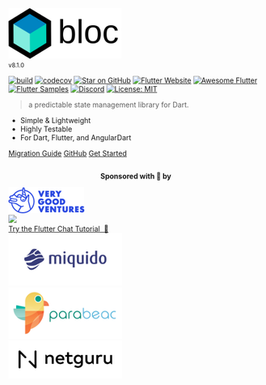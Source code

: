 <img src="https://raw.githubusercontent.com/felangel/bloc/master/docs/assets/bloc_logo_full.png" height="100" alt="Bloc" /><br/><small>v8.1.0</small>

[![build](https://github.com/felangel/bloc/workflows/build/badge.svg)](https://github.com/felangel/bloc/actions)
[![codecov](https://codecov.io/gh/felangel/Bloc/branch/master/graph/badge.svg)](https://codecov.io/gh/felangel/bloc)
[![Star on GitHub](https://img.shields.io/github/stars/felangel/bloc.svg?style=flat&logo=github&colorB=deeppink&label=stars)](https://github.com/felangel/bloc)
[![Flutter Website](https://img.shields.io/badge/flutter-website-deepskyblue.svg)](https://flutter.dev/docs/development/data-and-backend/state-mgmt/options#bloc--rx)
[![Awesome Flutter](https://img.shields.io/badge/awesome-flutter-blue.svg?longCache=true)](https://github.com/Solido/awesome-flutter#standard)
[![Flutter Samples](https://img.shields.io/badge/flutter-samples-teal.svg?longCache=true)](http://fluttersamples.com)
[![Discord](https://img.shields.io/discord/649708778631200778.svg?logo=discord&color=blue)](https://discord.gg/bloc)
[![License: MIT](https://img.shields.io/badge/license-MIT-purple.svg)](https://opensource.org/licenses/MIT)

> a predictable state management library for Dart.

- Simple & Lightweight
- Highly Testable
- For Dart, Flutter, and AngularDart

<p class="buttons">
    <a href="#/migration">Migration Guide</a>
    <a href="https://github.com/felangel/bloc/" target="_blank" rel="noopener">GitHub</a>
    <a href="#/gettingstarted">Get Started</a>    
</p>

<p align="center" style="margin-top: 2em; margin-bottom: 1em"><b>Sponsored with 💖 by</b></p>

<div id="cover-sponsors-grid">
    <div>
        <a href="https://verygood.ventures"><img src="https://raw.githubusercontent.com/VGVentures/very_good_brand/main/styles/README/vgv_logo_black.png" width="150"/></a>
    </div>
    <div>
        <a href="https://getstream.io/chat/flutter/tutorial/?utm_source=Github&utm_medium=Github_Repo_Content_Ad&utm_content=Developer&utm_campaign=Github_Jan2022_FlutterChat&utm_term=bloc" target="_blank"><img width="120" src="https://stream-blog-v2.imgix.net/blog/wp-content/uploads/bae8c920a484d1c49dbd148306aa1335/stream-bloc-flutter.png?auto=compress&fit=clip&w=120"/></a><br/><span><a href="https://getstream.io/chat/flutter/tutorial/?utm_source=Github&utm_medium=Github_Repo_Content_Ad&utm_content=Developer&utm_campaign=Github_Jan2022_FlutterChat&utm_term=bloc" target="_blank">Try the Flutter Chat Tutorial &nbsp💬</a></span>
    </div>
    <div>
        <a href="https://www.miquido.com/flutter-development-company/?utm_source=github&utm_medium=sponsorship&utm_campaign=bloc-silver-tier&utm_term=flutter-development-company&utm_content=miquido-logo"><img src="https://raw.githubusercontent.com/felangel/bloc/master/docs/assets/miquido_logo_transparent.png" width="225"/></a>
    </div>
    <div>
        <a href="https://bit.ly/parabeac_flutterbloc"><img src="https://raw.githubusercontent.com/felangel/bloc/master/docs/assets/parabeac_logo.png" width="225"/></a>
    </div>
    <div>
        <a href="https://www.netguru.com/services/flutter-app-development?utm_campaign=%5BS%5D%5BMob%5D%20Flutter&utm_source=github&utm_medium=sponsorship&utm_term=bloclibrary"><img src="https://raw.githubusercontent.com/felangel/bloc/master/docs/assets/netguru_logo.png" width="225"/></a>
    </div>
</div>
